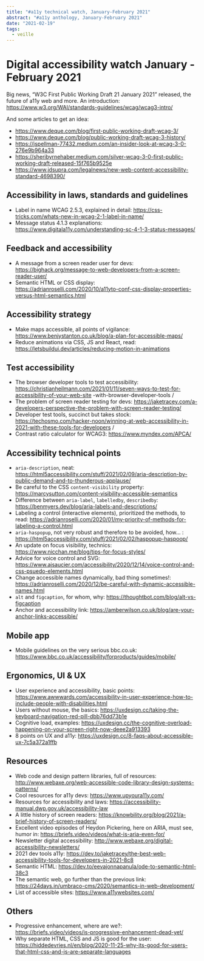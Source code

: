 ```yaml
---
title: "#a11y technical watch, January-February 2021"
abstract: "#a11y anthology, January-February 2021"
date: "2021-02-19"
tags:
  - veille
---
```

# Digital accessibility watch January - February  2021

Big news, “W3C First Public Working Draft 21 January 2021” released, the future of a11y web and more. An introduction: https://www.w3.org/WAI/standards-guidelines/wcag/wcag3-intro/

And some articles to get an idea:

- https://www.deque.com/blog/first-public-working-draft-wcag-3/
- https://www.deque.com/blog/public-working-draft-wcag-3-history/
- https://jspellman-77432.medium.com/an-insider-look-at-wcag-3-0-276e9b964a33
- https://sheribyrnehaber.medium.com/silver-wcag-3-0-first-public-working-draft-released-15f765b9525e
- https://www.jdsupra.com/legalnews/new-web-content-accessibility-standard-4698390/

## Accessibility in laws, standards and guidelines

- Label in name WCAG 2.5.3, explained in detail: https://css-tricks.com/whats-new-in-wcag-2-1-label-in-name/
- Message status 4.1.3 explanations: https://www.digitala11y.com/understanding-sc-4-1-3-status-messages/

## Feedback and accessibility

- A message from a screen reader user for devs: https://bighack.org/message-to-web-developers-from-a-screen-reader-user/
- Semantic HTML or CSS display: https://adrianroselli.com/2020/10/a11yto-conf-css-display-properties-versus-html-semantics.html

## Accessibility strategy

- Make maps accessible, all points of vigilance: https://www.benjystanton.co.uk/blog/a-plan-for-accessible-maps/
- Reduce animations via CSS, JS and React, read: https://letsbuildui.dev/articles/reducing-motion-in-animations

## Test accessibility

- The browser developer tools to test accessibility: https://christianheilmann.com/2021/01/11/seven-ways-to-test-for-accessibility-of-your-web-site -with-browser-developer-tools /
- The problem of screen reader testing for devs: https://jaketracey.com/a-developers-perspective-the-problem-with-screen-reader-testing/
- Developer test tools, succinct but takes stock: https://techosmo.com/hacker-noon/winning-at-web-accessibility-in-2021-with-these-tools-for-developers /
- Contrast ratio calculator for WCAG3: https://www.myndex.com/APCA/

## Accessibility technical points

- `aria-description`, neat: https://html5accessibility.com/stuff/2021/02/09/aria-description-by-public-demand-and-to-thunderous-applause/
- Be careful to the CSS `content-visibility` property: https://marcysutton.com/content-visibility-accessible-semantics
- Difference between `aria-label`, `labelledby`, `describedby`: https://benmyers.dev/blog/aria-labels-and-descriptions/
- Labeling a control (interactive elements), prioritized the methods, to read: https://adrianroselli.com/2020/01/my-priority-of-methods-for-labeling-a-control.html
- `aria-haspopup`, not very robust and therefore to be avoided, how…&nbsp;: https://html5accessibility.com/stuff/2021/02/02/haspopup-haspoop/
- An update on focus visibility, technics: https://www.nicchan.me/blog/tips-for-focus-styles/
- Advice for voice control and SVG: https://www.ajsaucier.com/accessibility/2020/12/14/voice-control-and-css-psuedo-elements.html
- Change accessible names dynamically, bad thing sometimes!: https://adrianroselli.com/2020/12/be-careful-with-dynamic-accessible-names.html
- `alt` and `figcaption`, for whom, why: https://thoughtbot.com/blog/alt-vs-figcaption
- Anchor and accessibility link: https://amberwilson.co.uk/blog/are-your-anchor-links-accessible/

## Mobile app

- Mobile guidelines on the very serious bbc.co.uk: https://www.bbc.co.uk/accessibility/forproducts/guides/mobile/

## Ergonomics, UI & UX

- User experience and accessibility, basic points: https://www.awwwards.com/accessibility-in-user-experience-how-to-include-people-with-disabilities.html
- Users without mouse, the basics: https://uxdesign.cc/taking-the-keyboard-navigation-red-pill-dbb76dd73b1e
- Cognitive load, examples: https://uxdesign.cc/the-cognitive-overload-happening-on-your-screen-right-now-deee2a913393
- 8 points on UX and a11y: https://uxdesign.cc/8-faqs-about-accessible-ux-7c5a372a1ffb

## Resources

- Web code and design pattern libraries, full of resources: http://www.webaxe.org/web-accessible-code-library-design-systems-patterns/
- Cool resources for a11y devs: https://www.upyoura11y.com/
- Resources for accessibility and laws: https://accessibility-manual.dwp.gov.uk/accessibility-law
- A little history of screen readers: https://knowbility.org/blog/2021/a-brief-history-of-screen-readers/
- Excellent video episodes of Heydon Pickering, here on ARIA, must see, humor in: https://briefs.video/videos/what-is-aria-even-for/
- Newsletter digital accessibility: http://www.webaxe.org/digital-accessibility-newsletters/
- 2021 dev tools a11y: https://dev.to/jaketracey/the-best-web-accessibility-tools-for-developers-in-2021-8c8
- Semantic HTML: https://dev.to/eevajonnapanula/ode-to-semantic-html-38c3
- The semantic web, go further than the previous link: https://24days.in/umbraco-cms/2020/semantics-in-web-development/
- List of accessible sites: https://www.a11ywebsites.com/

## Others

- Progressive enhancement, where are we?: https://briefs.video/videos/is-progressive-enhancement-dead-yet/
- Why separate HTML, CSS and JS is good for the user: https://hiddedevries.nl/en/blog/2020-11-25-why-its-good-for-users-that-html-css-and-js-are-separate-languages
